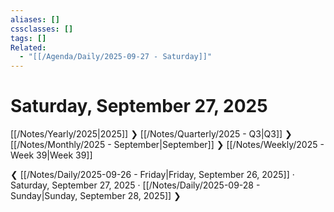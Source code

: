 ```yaml
---
aliases: []
cssclasses: []
tags: []
Related:
  - "[[/Agenda/Daily/2025-09-27 - Saturday]]"
---
```

# Saturday, September 27, 2025

[[/Notes/Yearly/2025|2025]] ❯ [[/Notes/Quarterly/2025 - Q3|Q3]] ❯ [[/Notes/Monthly/2025 - September|September]] ❯ [[/Notes/Weekly/2025 - Week 39|Week 39]]

❮ [[/Notes/Daily/2025-09-26 - Friday|Friday, September 26, 2025]] · Saturday, September 27, 2025 · [[/Notes/Daily/2025-09-28 - Sunday|Sunday, September 28, 2025]] ❯


